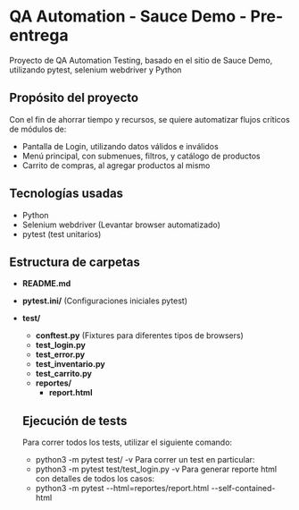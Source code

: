 # QA Automation - Sauce Demo - Pre-entrega
Proyecto de QA Automation Testing, basado en el sitio de Sauce Demo, utilizando pytest, selenium webdriver y Python

## Propósito del proyecto
Con el fin de ahorrar tiempo y recursos, se quiere automatizar flujos críticos de módulos de:
 - Pantalla de Login, utilizando datos válidos e inválidos
 - Menú principal, con submenues, filtros, y catálogo de productos
 - Carrito de compras, al agregar productos al mismo

## Tecnologías usadas
* Python
* Selenium webdriver (Levantar browser automatizado)
* pytest (test unitarios)
  

## Estructura de carpetas

- **README.md**
- **pytest.ini/** (Configuraciones iniciales pytest)
- **test/**
    - **conftest.py** (Fixtures para diferentes tipos de browsers)
    - **test_login.py**
    - **test_error.py**
    - **test_inventario.py**
    - **test_carrito.py**
    - **reportes/** 
        - **report.html**

  ## Ejecución de tests
  Para correr todos los tests, utilizar el siguiente comando:
  * python3 -m pytest test/ -v
  Para correr un test en particular:
  * python3 -m pytest test/test_login.py -v
  Para generar reporte html con detalles de todos los casos:
  * python3 -m pytest --html=reportes/report.html --self-contained-html
 
    
